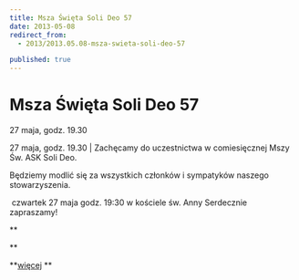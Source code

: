 ```yaml
---
title: Msza Święta Soli Deo 57
date: 2013-05-08
redirect_from: 
  - 2013/2013.05.08-msza-swieta-soli-deo-57

published: true
---
```




# Msza Święta Soli Deo 57

<time>27 maja, godz. 19.30</time>

27 maja, godz. 19.30 | 
Zachęcamy do uczestnictwa w comiesięcznej Mszy Św. ASK Soli Deo.

Będziemy modlić się za wszystkich członków i sympatyków naszego stowarzyszenia.


&nbsp;czwartek 27 maja
godz. 19:30 w kościele św. Anny
Serdecznie zapraszamy!
<!--{{error-tag:'<
p align="center">'}}-->**
**

**[więcej](http://www.solideo.pl/sd/index.php?ms1=projekty&gr_id=10&ps_id=373&lang=pl)
**


<!--{{json:{"created_date":"2013-05-08 20:59:32","publish_down":"0000-00-00 00:00:00","id":"870"}}}-->